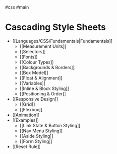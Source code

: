 #css #main

# Cascading Style Sheets
- [[Languages/CSS/Fundamentals|Fundamentals]]
	- [[Measurement Units]]
	- [[Selectors]]
	- [[Fonts]]
	- [[Colour Types]]
	- [[Backgrounds & Borders]]
	- [[Box Model]]
	- [[Float & Alignment]]
	- [[Variables]]
	- [[Inline & Block Styling]]
	- [[Positioning & Order]]
- [[Responsive Design]]
	- [[Grid]]
	- [[Flexbox]]
- [[Animation]]
- [[Examples]]
	- [[Link State & Button Styling]]
	- [[Nav Menu Styling]]
	- [[Aside Styling]]
	- [[Form Styling]]
- [[Reset Rule]]